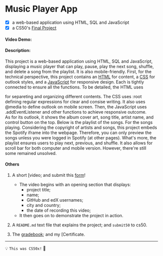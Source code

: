 # Music Player App

- [x] a web-based application using HTML, SQL and JavaScript
- [x] a CS50's [Final Project](https://cs50.harvard.edu/x/2024/project/)

#### Video Demo:  <URL HERE>

#### Description:

  This project is a web-based application using HTML, SQL and JavaScript, displaying a music player that can play, pause, play the next song, shuffle, and delete a song from the playlist. It is also mobile-friendly.
  First, for the technical perspective, this project contains an [HTML](index.html) for content, a [CSS](styles.css) for outlook styles, and a [JavaScript](script.js) for responsive design. Each is tightly connected to ensure all the functions.
  To be detailed, the HTML uses <div> for separeting and organizing different contents. The CSS uses :root defining regular expressions for clear and consise writing. It also uses @media to define outlook on mobile screen. Then, the JavaScript uses .addEventListener and other functions to achieve responsive outcome.  
  As for its outlook, it shows the album cover art, song title, artist name, and control button on the top. Below is the playlist of the songs. For the songs playing. Considering the copyright of artists and songs, this project embeds the Spotify iframe into the webpage. Therefore, you can only preview the songs unless you were logged in Spotify (at other pages). What's more, the playlist ensures users to play next, previous, and shuffle. It also allows for scroll bar for both computer and mobile version.
  However, there're still some remained unsolved. 



#### Others

1. A short [video; and submit this [form](https://forms.cs50.io/d5009db5-ee7d-43f1-8214-87cebc1a554f)!

    - The video begins with an opening section that displays:
      - project title;
      - name;
      - GitHub and edX usernames;
      - city and country;
      - the date of recording this video;
    - It then goes on to demonstrate the project in action. 

2. A ```README.md``` text file that explains the project; and ```submit50``` to cs50.

3. The [gradebook](cs50.me/cs50x); and my [Certificate. 


---
💡 ```This was CS50x!``` 🥰
